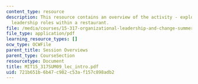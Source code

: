 ```yaml
---
content_type: resource
description: This resource contains an overview of the activity - exploring the various
  leadership roles within a restaurant.
file: /media/courses/15-317-organizational-leadership-and-change-summer-2009/721b651b6b47c982c53af157c898adb2_MIT15_317SUM09_lec_intro.pdf
file_type: application/pdf
learning_resource_types: []
ocw_type: OCWFile
parent_title: Session Overviews
parent_type: CourseSection
resourcetype: Document
title: MIT15_317SUM09_lec_intro.pdf
uid: 721b651b-6b47-c982-c53a-f157c898adb2
---
```

